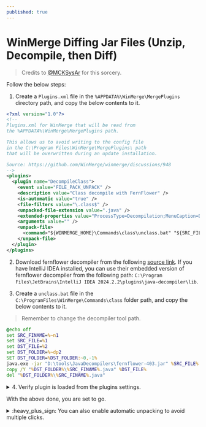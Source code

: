 ```yaml
---
published: true
---
```


# WinMerge Diffing Jar Files (Unzip, Decompile, then Diff)

> Credits to [@MCKSysAr](https://x.com/MCKSysAr/status/1682373126833799169) for this sorcery.

Follow the below steps:

1. Create a `Plugins.xml` file in the `%APPDATA%\WinMerge\MergePlugins` directory path, and copy the below contents to it.

```.xml
<?xml version="1.0"?>
<!--
Plugins.xml for WinMerge that will be read from
the %APPDATA%\WinMerge\MergePlugins path.

This allows us to avoid writing to the config file
in the C:\Program Files\WinMerge\MergePlugins\ path
that will be overwritten during an update installation.

Source: https://github.com/WinMerge/winmerge/discussions/948
-->
<plugins>
  <plugin name="DecompileClass">
    <event value="FILE_PACK_UNPACK" />
    <description value="Class decompile with FernFlower" />
    <is-automatic value="true" />
	<file-filters value="\.class$" />
	<unpacked-file-extension value=".java" />
    <extended-properties value="ProcessType=Decompilation;MenuCaption=Decompile Class file" />    
    <arguments value="" />
    <unpack-file>
      <command>"${WINMERGE_HOME}\Commands\class\unclass.bat" "${SRC_FILE}" "${DST_FILE}"</command>
    </unpack-file>
  </plugin>
</plugins>
```

2. Download fernflower decompiler from the following [source link](https://maven.neoforged.net/releases/net/minecraftforge/fernflower/).
If you have IntelliJ IDEA installed, you can use their embedded version of fernflower decompiler from the following path:
`C:\Program Files\JetBrains\IntelliJ IDEA 2024.2.2\plugins\java-decompiler\lib`.

3. Create a `unclass.bat` file in the `C:\ProgramFiles\WinMerge\Commands\class` folder path, and copy the below contents to it.
> Remember to change the decompiler tool path.

```.bat
@echo off
set SRC_FINAME=%~n1
set SRC_FILE=%1
set DST_FILE=%2
set DST_FOLDER=%~dp2
SET DST_FOLDER=%DST_FOLDER:~0,-1%
java.exe -jar "D:\tools\JavaDecompilers\fernflower-403.jar" %SRC_FILE% "%DST_FOLDER%"
copy /Y "%DST_FOLDER%\%SRC_FINAME%.java" %DST_FILE%
del "%DST_FOLDER%\%SRC_FINAME%.java"
```

<details>
<summary>4. Verify plugin is loaded from the plugins settings.</summary>
<br>

![image](https://github.com/user-attachments/assets/432c8a0a-95f2-4884-b07e-e58916a90f0a)

</details>

With the above done, you are set to go.

<details>
<summary>:heavy_plus_sign: You can also enable automatic unpacking to avoid multiple clicks.</summary>
<br>

![image](https://github.com/user-attachments/assets/850e97dd-b7e7-4602-85e9-a21717bb46fd)

</details>

